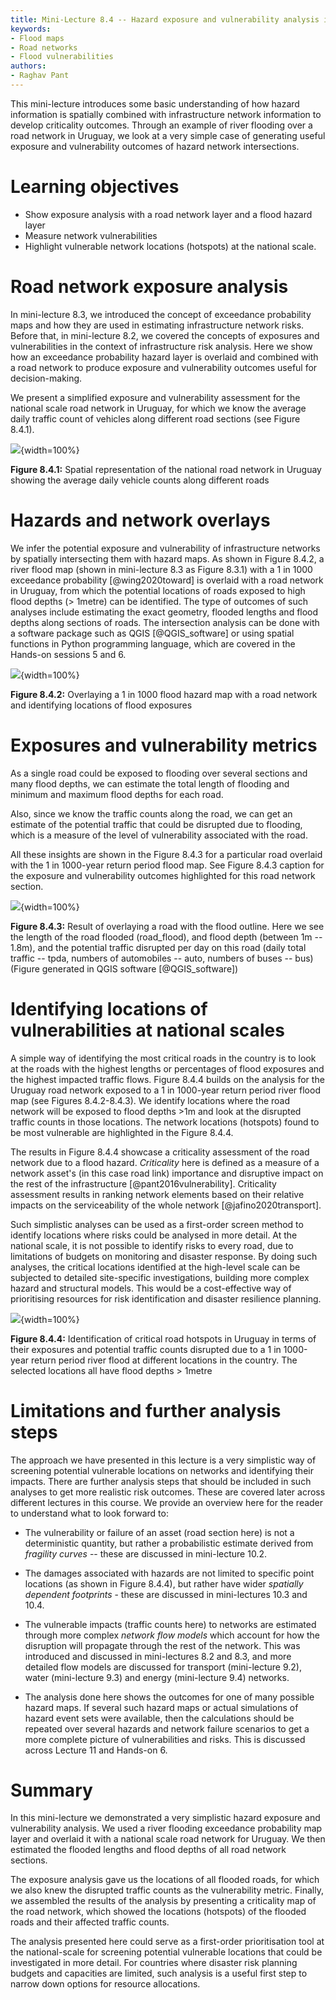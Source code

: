 ```yaml
---
title: Mini-Lecture 8.4 -- Hazard exposure and vulnerability analysis in practice for high-level decision-making
keywords:
- Flood maps
- Road networks
- Flood vulnerabilities
authors:
- Raghav Pant
---
```


This mini-lecture introduces some basic understanding of how hazard
information is spatially combined with infrastructure network
information to develop criticality outcomes. Through an example of river
flooding over a road network in Uruguay, we look at a very simple case
of generating useful exposure and vulnerability outcomes of hazard
network intersections.

# Learning objectives

- Show exposure analysis with a road network layer and a flood hazard layer
- Measure network vulnerabilities
-   Highlight vulnerable network locations (hotspots) at the national
    scale.

# Road network exposure analysis

In mini-lecture 8.3, we introduced the concept of exceedance probability
maps and how they are used in estimating infrastructure network risks.
Before that, in mini-lecture 8.2, we covered the concepts of exposures
and vulnerabilities in the context of infrastructure risk analysis. Here
we show how an exceedance probability hazard layer is overlaid and
combined with a road network to produce exposure and vulnerability
outcomes useful for decision-making.

We present a simplified exposure and vulnerability assessment for the
national scale road network in Uruguay, for which we know the average
daily traffic count of vehicles along different road sections (see
Figure 8.4.1).

![](assets/Figure_8.4.1.png){width=100%}

**Figure 8.4.1:** Spatial representation of the national road network in
Uruguay showing the average daily vehicle counts along different roads

# Hazards and network overlays

We infer the potential exposure and vulnerability of infrastructure
networks by spatially intersecting them with hazard maps. As shown in
Figure 8.4.2, a river flood map (shown in mini-lecture 8.3 as Figure
8.3.1) with a 1 in 1000 exceedance probability [@wing2020toward] is
overlaid with a road network in Uruguay, from which the potential
locations of roads exposed to high flood depths (\> 1metre) can be
identified. The type of outcomes of such analyses include estimating the
exact geometry, flooded lengths and flood depths along sections of
roads. The intersection analysis can be done with a software package
such as QGIS [@QGIS_software] or using spatial functions in Python
programming language, which are covered in the Hands-on sessions 5 and
6.

![](assets/Figure_8.4.2.png){width=100%}

**Figure 8.4.2:** Overlaying a 1 in 1000 flood hazard map with a road
network and identifying locations of flood exposures

# Exposures and vulnerability metrics

As a single road could be exposed to flooding over several sections and
many flood depths, we can estimate the total length of flooding and
minimum and maximum flood depths for each road.

Also, since we know the traffic counts along the road, we can get an
estimate of the potential traffic that could be disrupted due to
flooding, which is a measure of the level of vulnerability associated
with the road.

All these insights are shown in the Figure 8.4.3 for a particular road
overlaid with the 1 in 1000-year return period flood map. See Figure
8.4.3 caption for the exposure and vulnerability outcomes highlighted
for this road network section.

![](assets/Figure_8.4.3.png){width=100%}

**Figure 8.4.3:** Result of overlaying a road with the flood outline.
Here we see the length of the road flooded (road_flood), and flood depth
(between 1m -- 1.8m), and the potential traffic disrupted per day on
this road (daily total traffic -- tpda, numbers of automobiles -- auto,
numbers of buses -- bus) (Figure generated in QGIS software
[@QGIS_software])

# Identifying locations of vulnerabilities at national scales

A simple way of identifying the most critical roads in the country is to
look at the roads with the highest lengths or percentages of flood
exposures and the highest impacted traffic flows. Figure 8.4.4 builds on
the analysis for the Uruguay road network exposed to a 1 in 1000-year
return period river flood map (see Figures 8.4.2-8.4.3). We identify
locations where the road network will be exposed to flood depths \>1m
and look at the disrupted traffic counts in those locations. The network
locations (hotspots) found to be most vulnerable are highlighted in the
Figure 8.4.4.

The results in Figure 8.4.4 showcase a criticality assessment of the
road network due to a flood hazard. *Criticality* here is defined as a
measure of a network asset's (in this case road link) importance and
disruptive impact on the rest of the infrastructure
[@pant2016vulnerability]. Criticality assessment results in ranking
network elements based on their relative impacts on the serviceability
of the whole network [@jafino2020transport].

Such simplistic analyses can be used as a first-order screen method to
identify locations where risks could be analysed in more detail. At the
national scale, it is not possible to identify risks to every road, due
to limitations of budgets on monitoring and disaster response. By doing
such analyses, the critical locations identified at the high-level scale
can be subjected to detailed site-specific investigations, building more
complex hazard and structural models. This would be a cost-effective way
of prioritising resources for risk identification and disaster
resilience planning.

![](assets/Figure_8.4.4.png){width=100%}

**Figure 8.4.4:** Identification of critical road hotspots in Uruguay in
terms of their exposures and potential traffic counts disrupted due to a
1 in 1000-year return period river flood at different locations in the
country. The selected locations all have flood depths \> 1metre

# Limitations and further analysis steps

The approach we have presented in this lecture is a very simplistic way
of screening potential vulnerable locations on networks and identifying
their impacts. There are further analysis steps that should be included
in such analyses to get more realistic risk outcomes. These are covered
later across different lectures in this course. We provide an overview
here for the reader to understand what to look forward to:

-   The vulnerability or failure of an asset (road section here) is not
    a deterministic quantity, but rather a probabilistic estimate
    derived from *fragility curves* -- these are discussed in
    mini-lecture 10.2.

-   The damages associated with hazards are not limited to specific
    point locations (as shown in Figure 8.4.4), but rather have wider
    *spatially dependent footprints* - these are discussed in
    mini-lectures 10.3 and 10.4.

-   The vulnerable impacts (traffic counts here) to networks are
    estimated through more complex *network flow models* which account
    for how the disruption will propagate through the rest of the
    network. This was introduced and discussed in mini-lectures 8.2 and
    8.3, and more detailed flow models are discussed for transport
    (mini-lecture 9.2), water (mini-lecture 9.3) and energy
    (mini-lecture 9.4) networks.

-   The analysis done here shows the outcomes for one of many possible
    hazard maps. If several such hazard maps or actual simulations of
    hazard event sets were available, then the calculations should be
    repeated over several hazards and network failure scenarios to get a
    more complete picture of vulnerabilities and risks. This is
    discussed across Lecture 11 and Hands-on 6.

# Summary

In this mini-lecture we demonstrated a very simplistic hazard exposure
and vulnerability analysis. We used a river flooding exceedance
probability map layer and overlaid it with a national scale road network
for Uruguay. We then estimated the flooded lengths and flood depths of
all road network sections.

The exposure analysis gave us the locations of all flooded roads, for
which we also knew the disrupted traffic counts as the vulnerability
metric. Finally, we assembled the results of the analysis by presenting
a criticality map of the road network, which showed the locations
(hotspots) of the flooded roads and their affected traffic counts.

The analysis presented here could serve as a first-order prioritisation
tool at the national-scale for screening potential vulnerable locations
that could be investigated in more detail. For countries where disaster
risk planning budgets and capacities are limited, such analysis is a
useful first step to narrow down options for resource allocations.
